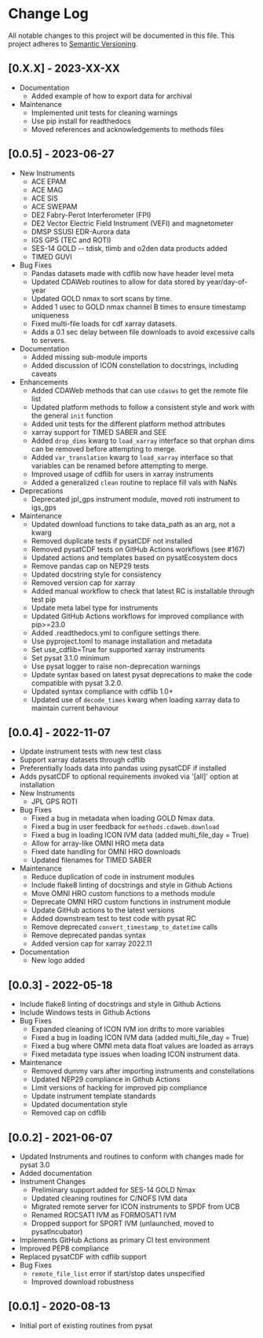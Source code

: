 # Change Log
All notable changes to this project will be documented in this file.
This project adheres to [Semantic Versioning](https://semver.org/).

## [0.X.X] - 2023-XX-XX
* Documentation
  * Added example of how to export data for archival
* Maintenance
  * Implemented unit tests for cleaning warnings
  * Use pip install for readthedocs
  * Moved references and acknowledgements to methods files

## [0.0.5] - 2023-06-27
* New Instruments
  * ACE EPAM
  * ACE MAG
  * ACE SIS
  * ACE SWEPAM
  * DE2 Fabry-Perot Interferometer (FPI)
  * DE2 Vector Electric Field Instrument (VEFI) and magnetometer
  * DMSP SSUSI EDR-Aurora data
  * IGS GPS (TEC and ROTI)
  * SES-14 GOLD -- tdisk, tlimb and o2den data products added
  * TIMED GUVI
* Bug Fixes
  * Pandas datasets made with cdflib now have header level meta
  * Updated CDAWeb routines to allow for data stored by year/day-of-year
  * Updated GOLD nmax to sort scans by time.
  * Added 1 usec to GOLD nmax channel B times to ensure timestamp uniqueness
  * Fixed multi-file loads for cdf xarray datasets.
  * Adds a 0.1 sec delay between file downloads to avoid excessive calls
    to servers.
* Documentation
  * Added missing sub-module imports
  * Added discussion of ICON constellation to docstrings, including caveats
* Enhancements
  * Added CDAWeb methods that can use `cdasws` to get the remote file list
  * Updated platform methods to follow a consistent style and work with the
    general `init` function
  * Added unit tests for the different platform method attributes
  * xarray support for TIMED SABER and SEE
  * Added `drop_dims` kwarg to `load_xarray` interface so that orphan dims can
    be removed before attempting to merge.
  * Added `var_translation` kwarg to `load_xarray` interface so that variables can
    be renamed before attempting to merge.
  * Improved usage of cdflib for users in xarray instruments
  * Added a generalized `clean` routine to replace fill vals with NaNs
* Deprecations
  * Deprecated jpl_gps instrument module, moved roti instrument to igs_gps
* Maintenance
  * Updated download functions to take data_path as an arg, not a kwarg
  * Removed duplicate tests if pysatCDF not installed
  * Removed pysatCDF tests on GitHub Actions workflows (see #167)
  * Updated actions and templates based on pysatEcosystem docs
  * Remove pandas cap on NEP29 tests
  * Updated docstring style for consistency
  * Removed version cap for xarray
  * Added manual workflow to check that latest RC is installable through test pip
  * Update meta label type for instruments
  * Updated GitHub Actions workflows for improved compliance with pip>=23.0
  * Added .readthedocs.yml to configure settings there.
  * Use pyproject.toml to manage installation and metadata
  * Set use_cdflib=True for supported xarray instruments
  * Set pysat 3.1.0 minimum
  * Use pysat logger to raise non-deprecation warnings
  * Update syntax based on latest pysat deprecations to make the code compatible with pysat 3.2.0.
  * Updated syntax compliance with cdflib 1.0+
  * Updated use of `decode_times` kwarg when loading xarray data to maintain current behaviour


## [0.0.4] - 2022-11-07
* Update instrument tests with new test class
* Support xarray datasets through cdflib
* Preferentially loads data into pandas using pysatCDF if installed
* Adds pysatCDF to optional requirements invoked via '[all]' option at installation
* New Instruments
  * JPL GPS ROTI
* Bug Fixes
  * Fixed a bug in metadata when loading GOLD Nmax data.
  * Fixed a bug in user feedback for `methods.cdaweb.download`
  * Fixed a bug in loading ICON IVM data (added multi_file_day = True)
  * Allow for array-like OMNI HRO meta data
  * Fixed date handling for OMNI HRO downloads
  * Updated filenames for TIMED SABER
* Maintenance
  * Reduce duplication of code in instrument modules
  * Include flake8 linting of docstrings and style in Github Actions
  * Move OMNI HRO custom functions to a methods module
  * Deprecate OMNI HRO custom functions in instrument module
  * Update GitHub actions to the latest versions
  * Added downstream test to test code with pysat RC
  * Remove deprecated `convert_timestamp_to_datetime` calls
  * Remove deprecated pandas syntax
  * Added version cap for xarray 2022.11
* Documentation
  * New logo added

## [0.0.3] - 2022-05-18
* Include flake8 linting of docstrings and style in Github Actions
* Include Windows tests in Github Actions
* Bug Fixes
  * Expanded cleaning of ICON IVM ion drifts to more variables
  * Fixed a bug in loading ICON IVM data (added multi_file_day = True)
  * Fixed a bug where OMNI meta data float values are loaded as arrays
  * Fixed metadata type issues when loading ICON instrument data.
* Maintenance
  * Removed dummy vars after importing instruments and constellations
  * Updated NEP29 compliance in Github Actions
  * Limit versions of hacking for improved pip compliance
  * Update instrument template standards
  * Updated documentation style
  * Removed cap on cdflib

## [0.0.2] - 2021-06-07
* Updated Instruments and routines to conform with changes made for pysat 3.0
* Added documentation
* Instrument Changes
  * Preliminary support added for SES-14 GOLD Nmax
  * Updated cleaning routines for C/NOFS IVM data
  * Migrated remote server for ICON instruments to SPDF from UCB
  * Renamed ROCSAT1 IVM as FORMOSAT1 IVM
  * Dropped support for SPORT IVM (unlaunched, moved to pysatIncubator)
* Implements GitHub Actions as primary CI test environment
* Improved PEP8 compliance
* Replaced pysatCDF with cdflib support
* Bug Fixes
  * `remote_file_list` error if start/stop dates unspecified
  * Improved download robustness

## [0.0.1] - 2020-08-13
* Initial port of existing routines from pysat
